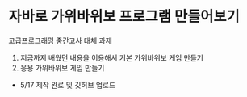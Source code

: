 # 자바로 가위바위보 프로그램 만들어보기

고급프로그래밍 중간고사 대체 과제

1. 지금까지 배웠던 내용을 이용해서 기본 가위바위보 게임 만들기
2. 응용 가위바위보 게임 만들기

- 5/17 제작 완료 및 깃허브 업로드